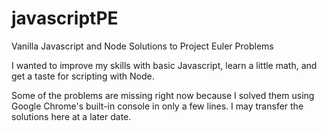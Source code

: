 javascriptPE
============

Vanilla Javascript and Node Solutions to Project Euler Problems

I wanted to improve my skills with basic Javascript, learn a little math, and get a taste for scripting with Node. 

Some of the problems are missing right now because I solved them using Google Chrome's built-in console in only a few lines. I may transfer the solutions here at a later date.